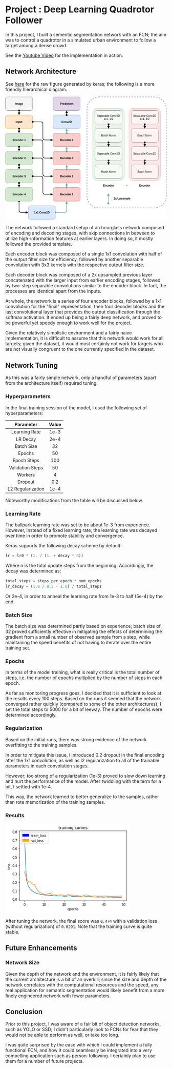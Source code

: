 # Project : Deep Learning Quadrotor Follower

In this project, I built a sementic segmentation network with an FCN; the aim was to control a quadrotor in a simulated urban environment to follow a target among a dense crowd.

See the [Youtube Video](https://youtu.be/HBVXjhB7Al4) for the implementation in action.

## Network Architecture

See [here](figs/raw_network.png) for the raw figure generated by keras; the following is a more friendly hierarchical diagram.

![figs/network.png](figs/network.png)

The network followed a standard setup of an hourglass network composed of encoding and decoding stages,
with skip connections in between to utilize high-information features at earlier layers. In doing so, it mostly followed the provided template.

Each encoder block was composed of a single 1x1 convolution with half of the output filter size for efficiency,
followed by another separable convolution with 3x3 kernels with the respective output filter size.

Each decoder block was composed of a 2x upsampled previous layer concatenated with the larger input from earlier encoding stages,
followed by two-step separable convolutions similar to the encoder block. In fact, the processes are identical apart from the inputs.

At whole, the network is a series of four encoder blocks, followed by a 1x1 convolution for the "final" representation, then four decoder blocks and the last convolutional layer that provides the output classification through the softmax activation. It ended up being a fairly deep network, and proved to be powerful yet speedy enough to work well for the project.

Given the relatively simplistic environment and a fairly naive implementation, it is difficult to assume that this network would work for all targets; given the dataset, it would most certainly not work for targets who are not visually congruent to the one currently specified in the dataset.

## Network Tuning

As this was a fairly simple network, only a handful of parameters (apart from the architecture itself) required tuning.

### Hyperparameters

In the final training session of the model, I used the following set of hyperparameters:

| Parameter         | Value |
|:-----------------:|:-----:|
| Learning Rate     | 1e-3  |
| LR Decay          | 2e-4  |
| Batch Size        | 32    |
| Epochs            | 50    |
| Epoch Steps       | 100   |
| Validation Steps  | 50    |
| Workers           | 4     |
| Dropout           | 0.2   |
| L2 Regularization | 1e-4  |

Noteworthy modifications from the table will be discussed below.

### Learning Rate

The ballpark learning rate was set to be about 1e-3 from experience. However, instead of a fixed learning rate, the learning rate was decayed over time in order to promote stability and convergence.

Keras supports the following decay scheme by default:

```python
lr = lr0 * (1. / (1. + decay * n))
```

Where n is the total update steps from the beginning.
Accordingly, the decay was determined as;

```python
total_steps = steps_per_epoch * num_epochs
lr_decay = (1.0 / 0.5 - 1.0) / total_steps
```

Or 2e-4, in order to anneal the learning rate from 1e-3 to half (5e-4) by the end.

### Batch Size

The batch size was determined partly based on experience; batch size of 32 proved sufficiently effective in mitigating the effects of determining the gradient from a small number of observed sample from a step, while maintaining the speed benefits of not having to iterate over the entire training set.

### Epochs

In terms of the model training, what is really critical is the total number of steps, i.e. the number of epochs multiplied by the number of steps in each epoch.

As far as monitoring progress goes, I decided that it is sufficient to look at the results every 100 steps. Based on the runs it seemed that the network converged rather quickly (compared to some of the other architectures); I set the total steps to 5000 for a bit of leeway. The number of epochs were determined accordingly.

### Regularization

Based on the initial runs, there was strong evidence of the network overfitting to the training samples.

In order to mitigate this issue, I introduced 0.2 dropout in the final encoding after the 1x1 convolution, as well as l2 regularization to all of the trainable parameters in each convolution stages.

However; too strong of a regularization (1e-3) proved to slow down learning and hurt the performance of the model. After twiddling with the term for a bit, I settled with 1e-4.

This way, the network learned to better generalize to the samples, rather than rote memorization of the training samples.

### Results

![figs/train.png](figs/train.png)

After tuning the network, the final score was `0.474` with a validation loss (without regularization) of `0.0291`. Note that the training curve is quite stable.

## Future Enhancements

### Network Size

Given the depth of the network and the environment, it is fairly likely that the current architecture is a bit of an overkill; since the size and depth of the network correlates with the computational resources and the speed, any real application for semantic segmentation would likely benefit from a more finely engineered network with fewer parameters.

## Conclusion

Prior to this project, I was aware of a fair bit of object detection networks, such as YOLO or SSD; I didn't particularly look to FCNs for fear that they would not be able to perform as well, or take too long.

I was quite surprised by the ease with which I could implement a fully functional FCN, and how it could seamlessly be integrated into a very compelling application such as person-following. I certainly plan to use them for a number of future projects.